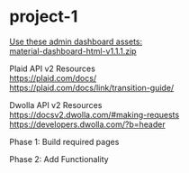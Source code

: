 # project-1

<a href="https://www.creative-tim.com/product/material-dashboard#">Use these admin dashboard assets:<a> <br>
<a href= "https://github.com/Ant2624/project-1/blob/master/material-dashboard-html-v1.1.1.zip" >material-dashboard-html-v1.1.1.zip<a>

Plaid API v2 Resources <br>
https://plaid.com/docs/ <br>
https://plaid.com/docs/link/transition-guide/ <br>



Dwolla API v2 Resources <br>
https://docsv2.dwolla.com/#making-requests <br>
https://developers.dwolla.com/?b=header <br>

Phase 1: Build required pages <br>

Phase 2: Add Functionality
